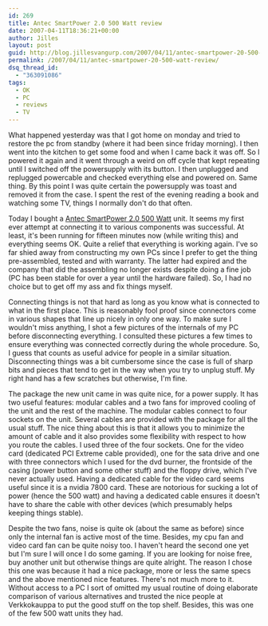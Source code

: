 ```yaml
---
id: 269
title: Antec SmartPower 2.0 500 Watt review
date: 2007-04-11T18:36:21+00:00
author: Jilles
layout: post
guid: http://blog.jillesvangurp.com/2007/04/11/antec-smartpower-20-500-watt-review/
permalink: /2007/04/11/antec-smartpower-20-500-watt-review/
dsq_thread_id:
  - "363091086"
tags:
  - OK
  - PC
  - reviews
  - TV
---
```

What happened yesterday was that I got home on monday and tried to restore the pc from standby (where it had been since friday morning). I then went into the kitchen to get some food and when I came back it was off. So I powered it again and it went through a weird on off cycle that kept repeating until I switched off the powersupply with its button. I then unplugged and replugged powercable and checked everything else and powered on. Same thing. By this point I was quite certain the powersupply was toast and removed it from the case.  I spent the rest of the evening reading a book and watching some TV, things I normally don't do that often.

Today I bought a <a href="http://www.antec.com/us/productDetails.php?ProdID=26500">Antec SmartPower 2.0 500 Watt</a> unit. It seems my first ever attempt at connecting it to various components was successful. At least, it's been running for fifteen minutes now (while writing this) and everything seems OK. Quite a relief that everything is working again. I've so far shied away from constructing my own PCs since I prefer to get the thing pre-assembled, tested and with warranty. The latter had expired and the company that did the assembling no longer exists despite doing a fine job (PC has been stable for over a year until the hardware failed). So, I had no choice but to get off my ass and fix things myself.

Connecting things is not that hard as long as you know what is connected to what in the first place. This is reasonably fool proof since connectors come in various shapes that line up nicely in only one way. To make sure I wouldn't miss anything, I shot a few pictures of the internals of my PC before disconnecting everything. I consulted these pictures a few times to ensure everything was connected correctly during the whole procedure. So, I guess that counts as useful advice for people in a similar situation. Disconnecting things was a bit cumbersome since the case is full of sharp bits and pieces that tend to get in the way when you try to unplug stuff. My right hand has a few scratches but otherwise, I'm fine.

The package the new unit came in was quite nice, for a power supply. It has two useful features: modular cables and a two fans for improved cooling of the unit and the rest of the machine. The modular cables connect to four sockets on the unit. Several cables are provided with the package for all the usual stuff. The nice thing about this is that it allows you to minimize the amount of cable and it also provides some flexibility with respect to how you route the cables. I used three of the four sockets. One for the video card (dedicated PCI Extreme cable provided), one for the sata drive and one with three connectors which I used for the dvd burner, the frontside of the casing (power button and some other stuff) and the floppy drive, which I've never actually used. Having a dedicated cable for the video card seems useful since it is a nvidia 7800 card. These are notorious for sucking a lot of power (hence the 500 watt) and having a dedicated cable ensures it doesn't have to share the cable with other devices (which presumably helps keeping things stable).

Despite the two fans, noise is quite ok (about the same as before) since only the internal fan is active most of the time. Besides, my cpu fan and video card fan can be quite noisy too. I haven't heard the second one yet but I'm sure I will once I do some gaming. If you are looking for noise free, buy another unit but otherwise things are quite alright. The reason I chose this one was because it had a nice package, more or less the same specs and the above mentioned nice features. There's not much more to it. Without access to a PC I sort of omitted my usual routine of doing elaborate comparison of various alternatives and trusted the nice people at Verkkokauppa to put the good stuff on the top shelf. Besides, this was one of the few 500 watt units they had.

